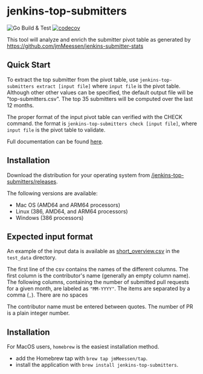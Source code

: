 # jenkins-top-submitters


![Go Build & Test](https://github.com/jmMeessen/jenkins-top-submitters/actions/workflows/ci.yml/badge.svg)
[![codecov](https://codecov.io/gh/jmMeessen/jenkins-top-submitters/graph/badge.svg?token=VVXVISDI5P)](https://codecov.io/gh/jmMeessen/jenkins-top-submitters)

This tool will analyze and enrich the submitter pivot table as generated by https://github.com/jmMeessen/jenkins-submitter-stats


## Quick Start

To extract the top submitter from the pivot table, use `jenkins-top-submitters extract [input file]`  where `input file` is the pivot table. Although other other values can be specified, the default output file will be 
"top-submitters.csv". The top 35 submitters will be computed over the last 12 months. 

The proper format of the input pivot table can verified with the CHECK command. the format is `jenkins-top-submitters check [input file]`, where `input file` is the pivot table to validate.

Full documentation can be found [here](docs/documentation.md).

## Installation

Download the distribution for your operating system from [/jenkins-top-submitters/releases](https://github.com/jmMeessen/jenkins-top-submitters/releases).

The following versions are available:

* Mac OS (AMD64 and ARM64 processors)
* Linux (386, AMD64, and ARM64 processors)
* Windows (386 processors)

## Expected input format

An example of the input data is available as [short_overview.csv](test_data/short_overview.csv) in 
the `test_data` directory.

The first line of the csv contains the names of the different columns. The first column is the contributor's
name (generally an empty column name). The following columns, containing the number of submitted pull requests 
for a given month, are labeled as `"MM-YYYY"`. The items are separated by a comma (`,`). There are no spaces

The contributor name must be entered between quotes. The number of PR is a plain integer number.

## Installation

For MacOS users, `homebrew` is the easiest installation method.

- add the Homebrew tap with `brew tap jmMeessen/tap`.
- install the application with `brew install jenkins-top-submitters`.
